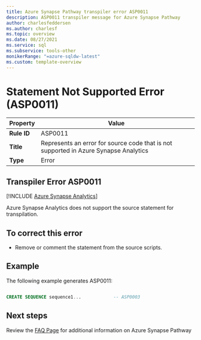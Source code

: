 ```yaml
---
title: Azure Synapse Pathway transpiler error ASP0011
description: ASP0011 transpiler message for Azure Synapse Pathway
author: charlesfeddersen
ms.author: charlesf
ms.topic: overview
ms.date: 08/27/2021
ms.service: sql
ms.subservice: tools-other
monikerRange: "=azure-sqldw-latest"
ms.custom: template-overview 
---
```


# Statement Not Supported Error (ASP0011)

|Property|Value|
|-|-|
| **Rule ID** | ASP0011 |
| **Title** | Represents an error for source code that is not supported in Azure Synapse Analytics |
| **Type** | Error |

## Transpiler Error ASP0011
[!INCLUDE [Azure Synapse Analytics](../../../includes/applies-to-version/asa.md)]

Azure Synapse Analytics does not support the source statement for transpilation.

## To correct this error

* Remove or comment the statement from the source scripts.

## Example

The following example generates ASP0011:

```sql

CREATE SEQUENCE sequence1...            -- ASP0003

```

## Next steps

Review the [FAQ Page](../pathway-faq.yml) for additional information on Azure Synapse Pathway
